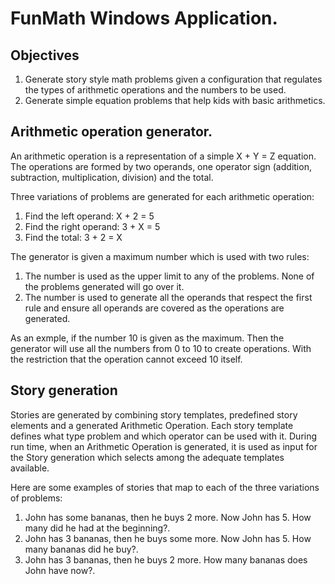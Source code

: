 # FunMath Windows Application.

## Objectives
1. Generate story style math problems given a configuration that regulates the types of arithmetic operations and the numbers to be used.
2. Generate simple equation problems that help kids with basic arithmetics.

## Arithmetic operation generator.
An arithmetic operation is a representation of a simple X + Y = Z equation. The operations are formed by two operands, one operator sign (addition, subtraction, multiplication, division) and the total.

Three variations of problems are generated for each arithmetic operation:
1. Find the left operand: X + 2 = 5
2. Find the right operand: 3 + X = 5
3. Find the total: 3 + 2 = X

The generator is given a maximum number which is used with two rules:
1. The number is used as the upper limit to any of the problems. None of the problems generated will go over it.
2. The number is used to generate all the operands that respect the first rule and ensure all operands are covered as the operations are generated.

As an exmple, if the number 10 is given as the maximum. Then the generator will use all the numbers from 0 to 10 to create operations. With the restriction that the operation cannot exceed 10 itself.

## Story generation
Stories are generated by combining story templates, predefined story elements and a generated Arithmetic Operation.
Each story template defines what type problem and which operator can be used with it. During run time, when an Arithmetic Operation is generated, it is used as input for the Story generation which selects among the adequate templates available.

Here are some examples of stories that map to each of the three variations of problems:
1. John has some bananas, then he buys 2 more. Now John has 5. How many did he had at the beginning?.
2. John has 3 bananas, then he buys some more. Now John has 5. How many bananas did he buy?.
3. John has 3 bananas, then he buys 2 more. How many bananas does John have now?.
